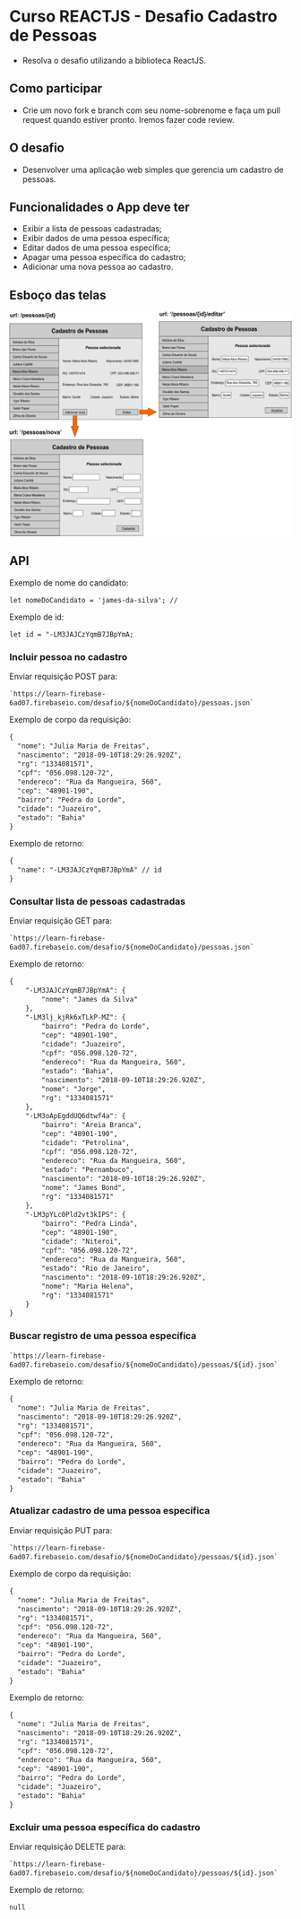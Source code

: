 # Curso REACTJS - Desafio Cadastro de Pessoas

* Resolva o desafio utilizando a biblioteca ReactJS.

## Como participar

* Crie um novo fork e branch com seu nome-sobrenome e faça um pull request quando estiver pronto. Iremos fazer code review.

## O desafio

* Desenvolver uma aplicação web simples que gerencia um cadastro de pessoas.

## Funcionalidades o App deve ter

* Exibir a lista de pessoas cadastradas;
* Exibir dados de uma pessoa específica;
* Editar dados de uma pessoa específica;
* Apagar uma pessoa específica do cadastro;
* Adicionar uma nova pessoa ao cadastro.

## Esboço das telas

![alt tag](telas_desafio_react.png)

## API
Exemplo de nome do candidato:
```
let nomeDoCandidato = 'james-da-silva'; // 
```
Exemplo de id:
```
let id = "-LM3JAJCzYqmB7JBpYmA;
```
### Incluir pessoa no cadastro
Enviar requisição POST para:
```
`https://learn-firebase-6ad07.firebaseio.com/desafio/${nomeDoCandidato}/pessoas.json`

```
Exemplo de corpo da requisição:
```
{
  "nome": "Julia Maria de Freitas",
  "nascimento": "2018-09-10T18:29:26.920Z",
  "rg": "1334081571",
  "cpf": "056.098.120-72",
  "endereco": "Rua da Mangueira, 560",
  "cep": "48901-190",
  "bairro": "Pedra do Lorde",
  "cidade": "Juazeiro",
  "estado": "Bahia"
}
```
Exemplo de retorno:
```
{
  "name": "-LM3JAJCzYqmB7JBpYmA" // id
}
```
### Consultar lista de pessoas cadastradas
Enviar requisição GET para:
```
`https://learn-firebase-6ad07.firebaseio.com/desafio/${nomeDoCandidato}/pessoas.json`

```
Exemplo de retorno:
```
{
    "-LM3JAJCzYqmB7JBpYmA": {
        "nome": "James da Silva"
    },
    "-LM3lj_kjRk6xTLkP-MZ": {
        "bairro": "Pedra do Lorde",
        "cep": "48901-190",
        "cidade": "Juazeiro",
        "cpf": "056.098.120-72",
        "endereco": "Rua da Mangueira, 560",
        "estado": "Bahia",
        "nascimento": "2018-09-10T18:29:26.920Z",
        "nome": "Jorge",
        "rg": "1334081571"
    },
    "-LM3oApEgddUQ6dtwf4a": {
        "bairro": "Areia Branca",
        "cep": "48901-190",
        "cidade": "Petrolina",
        "cpf": "056.098.120-72",
        "endereco": "Rua da Mangueira, 560",
        "estado": "Pernambuco",
        "nascimento": "2018-09-10T18:29:26.920Z",
        "nome": "James Bond",
        "rg": "1334081571"
    },
    "-LM3pYLc0Pld2vt3kIPS": {
        "bairro": "Pedra Linda",
        "cep": "48901-190",
        "cidade": "Niteroi",
        "cpf": "056.098.120-72",
        "endereco": "Rua da Mangueira, 560",
        "estado": "Rio de Janeiro",
        "nascimento": "2018-09-10T18:29:26.920Z",
        "nome": "Maria Helena",
        "rg": "1334081571"
    }
}
```
### Buscar registro de uma pessoa específica
```
`https://learn-firebase-6ad07.firebaseio.com/desafio/${nomeDoCandidato}/pessoas/${id}.json`
```
Exemplo de retorno:
```
{
  "nome": "Julia Maria de Freitas",
  "nascimento": "2018-09-10T18:29:26.920Z",
  "rg": "1334081571",
  "cpf": "056.098.120-72",
  "endereco": "Rua da Mangueira, 560",
  "cep": "48901-190",
  "bairro": "Pedra do Lorde",
  "cidade": "Juazeiro",
  "estado": "Bahia"
}
```
### Atualizar cadastro de uma pessoa específica
Enviar requisição PUT para:
```
`https://learn-firebase-6ad07.firebaseio.com/desafio/${nomeDoCandidato}/pessoas/${id}.json`

```
Exemplo de corpo da requisição:
```
{
  "nome": "Julia Maria de Freitas",
  "nascimento": "2018-09-10T18:29:26.920Z",
  "rg": "1334081571",
  "cpf": "056.098.120-72",
  "endereco": "Rua da Mangueira, 560",
  "cep": "48901-190",
  "bairro": "Pedra do Lorde",
  "cidade": "Juazeiro",
  "estado": "Bahia"
}
```
Exemplo de retorno:
```
{
  "nome": "Julia Maria de Freitas",
  "nascimento": "2018-09-10T18:29:26.920Z",
  "rg": "1334081571",
  "cpf": "056.098.120-72",
  "endereco": "Rua da Mangueira, 560",
  "cep": "48901-190",
  "bairro": "Pedra do Lorde",
  "cidade": "Juazeiro",
  "estado": "Bahia"
}
```
### Excluir uma pessoa específica do cadastro
Enviar requisição DELETE para:
```
`https://learn-firebase-6ad07.firebaseio.com/desafio/${nomeDoCandidato}/pessoas/${id}.json`

```
Exemplo de retorno:
```
null
```

